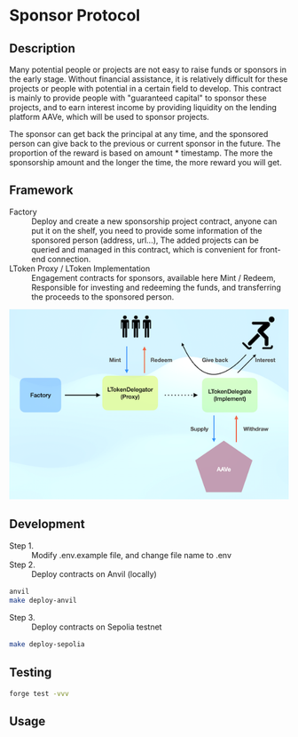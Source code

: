Sponsor Protocol
=================

## Description

Many potential people or projects are not easy to raise funds or sponsors in the early stage. Without financial assistance, it is relatively difficult for these projects or people with potential in a certain field to develop. This contract is mainly to provide people with "guaranteed capital" to sponsor these projects, and to earn interest income by providing liquidity on the lending platform AAVe, which will be used to sponsor projects.

The sponsor can get back the principal at any time, and the sponsored person can give back to the previous or current sponsor in the future. The proportion of the reward is based on amount * timestamp. The more the sponsorship amount and the longer the time, the more reward you will get.

## Framework

<dl>
  <dt>Factory</dt>
  <dd>Deploy and create a new sponsorship project contract, anyone can put it on the shelf, you need to provide some information of the sponsored person (address, url...),
     The added projects can be queried and managed in this contract, which is convenient for front-end connection.</dd>
  <dt>LToken Proxy / LToken Implementation</dt>
  <dd>Engagement contracts for sponsors, available here Mint / Redeem,
     Responsible for investing and redeeming the funds, and transferring the proceeds to the sponsored person.</dd>
</dl>

![plot](./plot.png)

## Development

<dl>

<dt>Step 1.</dt>
<dd>Modify .env.example file, and change file name to .env</dd>

<dt>Step 2.</dt>
<dd>Deploy contracts on Anvil (locally)</dd>

```bash
anvil
make deploy-anvil
```

<dt>Step 3.</dt>
<dd>Deploy contracts on Sepolia testnet</dd>

```bash
make deploy-sepolia
```
</dl>

## Testing

```bash
forge test -vvv
```


## Usage
